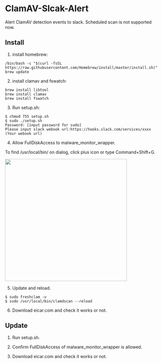 # ClamAV-Slcak-Alert
Alert ClamAV detection events to slack. Scheduled scan is not supported now.

## Install

1. install homebrew:

```
/bin/bash -c "$(curl -fsSL https://raw.githubusercontent.com/Homebrew/install/master/install.sh)"
brew update
```

2. install clamav and fswatch:

```
brew install libtool
brew install clamav
brew install fswatch
```

3. Run setup.sh:

```
$ chmod 755 setup.sh
$ sudo ./setup.sh
Password: [input password for sudo]
Please input slack webook url:https://hooks.slack.com/services/xxxx (Your webook url)
```

4. Allow FullDiskAccess to malware_monitor_wrapper.

To find /usr/local/bin/ on dialog, click plus icon or type Command+Shift+G.

<img src="https://user-images.githubusercontent.com/7601382/78830555-1c921080-7a23-11ea-85c6-fabcc0e6c21c.png" width=400>

5. Update and reload.

```
$ sudo freshclam -v
$ sudo /usr/local/bin/clamdscan --reload
```

6. Download eicar.com and check it works or not.

## Update

1. Run setup.sh.

2. Confirm FullDiskAccess of malware_monitor_wrapper is allowed.

3. Download eicar.com and check it works or not.
